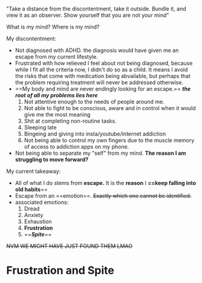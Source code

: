 "Take a distance from the discontentment, take it outside. Bundle it, and view it as an observer. Show yourself that you are not your mind"

What is my mind? Where is my mind?

My discontentment:

- Not diagnosed with ADHD. the diagnosis would have given me an escape from my current lifestyle.
- Frustrated with how relieved I feel about not being diagnosed, because while I fit all the criteria now, I didn't do so as a child. It means I avoid the risks that come with medication being abvailable, but perhaps that the problem requiring treatment will never be addressed otherwise.
- ==My body and mind are never endingly looking for an escape.== ***the root of all my problems lies here***
	1. Not attentive enough to the needs of people around me.
	2. Not able to fight to be conscious, aware and in control when it would give me the most meaning
	3. Shit at completing non-routine tasks.
	4. Sleeping late 
	5. Bingeing and giving into insta/youtube/internet addiction
	6. Not being able to control my own fingers due to the muscle memory of access to addiction apps on my phone.
- Not being able to separate my "self" from my mind. **The reason I am struggling to move forward?**

My current takeaway:

- All of what I do stems from **escape.** It is the **reason** I **==keep falling into old habits**==
- Escape from an ==emotion==. ~~Exactly which one cannot be identified.~~
- associated emotions:
	1. Dread
	2. Anxiety
	3. Exhaustion
	4. **Frustration**
	5. ==***Spite***==

~~NVM WE MIGHT HAVE JUST FOUND THEM LMAO~~
# Frustration and Spite